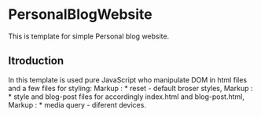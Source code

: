 # PersonalBlogWebsite
This is template for simple Personal blog website. 

## Itroduction 
In this template is used pure JavaScript who manipulate DOM in html files and a few files for styling:
 Markup : * reset - default broser styles,
 Markup : * style and blog-post files for accordingly index.html and blog-post.html,
 Markup : * media query - diferent devices. 
